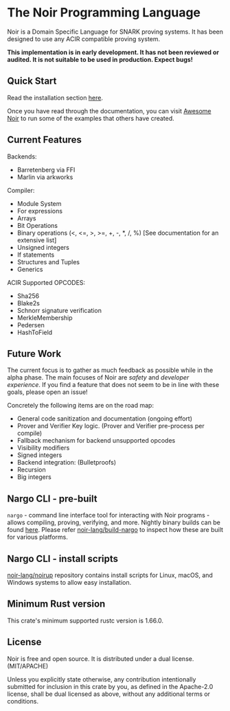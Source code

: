 # The Noir Programming Language

Noir is a Domain Specific Language for SNARK proving systems. It has been designed to use any ACIR compatible proving system.

**This implementation is in early development. It has not been reviewed or audited. It is not suitable to be used in production. Expect bugs!**

## Quick Start

Read the installation section [here](https://noir-lang.org/nargo/nargo_installation/).

Once you have read through the documentation, you can visit [Awesome Noir](https://github.com/noir-lang/awesome-noir) to run some of the examples that others have created.

## Current Features

Backends:

- Barretenberg via FFI
- Marlin via arkworks

Compiler:

- Module System
- For expressions
- Arrays
- Bit Operations
- Binary operations (<, <=, >, >=, +, -, \*, /, %) [See documentation for an extensive list]
- Unsigned integers
- If statements
- Structures and Tuples
- Generics

ACIR Supported OPCODES:

- Sha256
- Blake2s
- Schnorr signature verification
- MerkleMembership
- Pedersen
- HashToField

## Future Work

The current focus is to gather as much feedback as possible while in the alpha phase. The main focuses of Noir are _safety_ and _developer experience_. If you find a feature that does not seem to be in line with these goals, please open an issue!

Concretely the following items are on the road map:

- General code sanitization and documentation (ongoing effort)
- Prover and Verifier Key logic. (Prover and Verifier pre-process per compile)
- Fallback mechanism for backend unsupported opcodes
- Visibility modifiers
- Signed integers
- Backend integration: (Bulletproofs)
- Recursion
- Big integers

## Nargo CLI - pre-built

`nargo` - command line interface tool for interacting with Noir programs - allows compiling, proving, verifying, and more. Nightly binary builds can be found [here](https://github.com/noir-lang/noir/releases/tag/nightly). Please refer [noir-lang/build-nargo](https://github.com/noir-lang/build-nargo) to inspect how these are built for various platforms.

## Nargo CLI - install scripts

[noir-lang/noirup](https://github.com/noir-lang/noirup) repository contains install scripts for Linux, macOS, and Windows systems to allow easy installation.

## Minimum Rust version

This crate's minimum supported rustc version is 1.66.0.

## License

Noir is free and open source. It is distributed under a dual license. (MIT/APACHE)

Unless you explicitly state otherwise, any contribution intentionally submitted for inclusion in this crate by you, as defined in the Apache-2.0 license, shall be dual licensed as above, without any additional terms or conditions.
